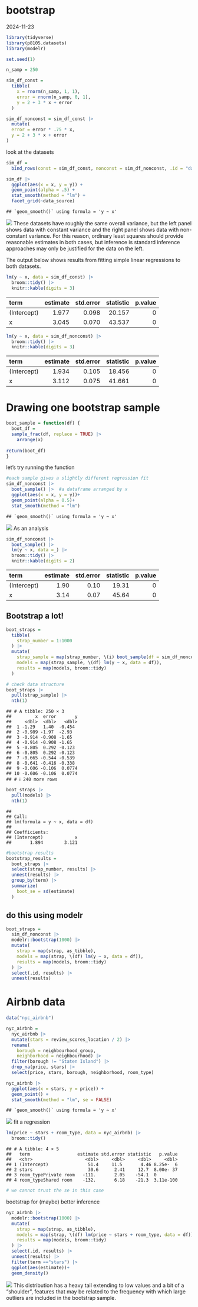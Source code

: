 bootstrap
================
2024-11-23

``` r
library(tidyverse)
library(p8105.datasets)
library(modelr)

set.seed(1)
```

``` r
n_samp = 250

sim_df_const = 
  tibble(
    x = rnorm(n_samp, 1, 1),
    error = rnorm(n_samp, 0, 1),
    y = 2 + 3 * x + error
  )

sim_df_nonconst = sim_df_const |> 
  mutate(
  error = error * .75 * x,
  y = 2 + 3 * x + error
)
```

look at the datasets

``` r
sim_df = 
  bind_rows(const = sim_df_const, nonconst = sim_df_nonconst, .id = "data_source") 

sim_df |> 
  ggplot(aes(x = x, y = y)) + 
  geom_point(alpha = .5) +
  stat_smooth(method = "lm") +
  facet_grid(~data_source)
```

    ## `geom_smooth()` using formula = 'y ~ x'

![](bootstrap_files/figure-gfm/unnamed-chunk-2-1.png)<!-- --> These
datasets have roughly the same overall variance, but the left panel
shows data with constant variance and the right panel shows data with
non-constant variance. For this reason, ordinary least squares should
provide reasonable estimates in both cases, but inference is standard
inference approaches may only be justified for the data on the left.

The output below shows results from fitting simple linear regressions to
both datasets.

``` r
lm(y ~ x, data = sim_df_const) |> 
  broom::tidy() |> 
  knitr::kable(digits = 3)
```

| term        | estimate | std.error | statistic | p.value |
|:------------|---------:|----------:|----------:|--------:|
| (Intercept) |    1.977 |     0.098 |    20.157 |       0 |
| x           |    3.045 |     0.070 |    43.537 |       0 |

``` r
lm(y ~ x, data = sim_df_nonconst) |> 
  broom::tidy() |> 
  knitr::kable(digits = 3)
```

| term        | estimate | std.error | statistic | p.value |
|:------------|---------:|----------:|----------:|--------:|
| (Intercept) |    1.934 |     0.105 |    18.456 |       0 |
| x           |    3.112 |     0.075 |    41.661 |       0 |

# Drawing one bootstrap sample

``` r
boot_sample = function(df) {
  boot_df =
  sample_frac(df, replace = TRUE) |> 
    arrange(x)
  
return(boot_df)
}
```

let’s try running the function

``` r
#each sample gives a slightly different regression fit
sim_df_nonconst |> 
  boot_sample() |>  #a dataframe arranged by x
  ggplot(aes(x = x, y = y))+
  geom_point(alpha = 0.5)+
  stat_smooth(method = "lm")
```

    ## `geom_smooth()` using formula = 'y ~ x'

![](bootstrap_files/figure-gfm/unnamed-chunk-6-1.png)<!-- --> As an
analysis

``` r
sim_df_nonconst |> 
  boot_sample() |> 
  lm(y ~ x, data =_) |> 
  broom::tidy() |> 
  knitr::kable(digits = 2)
```

| term        | estimate | std.error | statistic | p.value |
|:------------|---------:|----------:|----------:|--------:|
| (Intercept) |     1.90 |      0.10 |     19.31 |       0 |
| x           |     3.14 |      0.07 |     45.64 |       0 |

## Bootstrap a lot!

``` r
boot_straps = 
  tibble(
    strap_number = 1:1000
  ) |> 
  mutate(
    strap_sample = map(strap_number, \(i) boot_sample(df = sim_df_nonconst)),
    models = map(strap_sample, \(df) lm(y ~ x, data = df)),
    results = map(models, broom::tidy)
  )

# check data structure
boot_straps |> 
  pull(strap_sample) |> 
  nth(1)
```

    ## # A tibble: 250 × 3
    ##         x  error       y
    ##     <dbl>  <dbl>   <dbl>
    ##  1 -1.29   1.40  -0.454 
    ##  2 -0.989 -1.97  -2.93  
    ##  3 -0.914 -0.908 -1.65  
    ##  4 -0.914 -0.908 -1.65  
    ##  5 -0.805  0.292 -0.123 
    ##  6 -0.805  0.292 -0.123 
    ##  7 -0.665 -0.544 -0.539 
    ##  8 -0.641 -0.416 -0.338 
    ##  9 -0.606 -0.106  0.0774
    ## 10 -0.606 -0.106  0.0774
    ## # ℹ 240 more rows

``` r
boot_straps |> 
  pull(models) |> 
  nth(1)
```

    ## 
    ## Call:
    ## lm(formula = y ~ x, data = df)
    ## 
    ## Coefficients:
    ## (Intercept)            x  
    ##       1.894        3.121

``` r
#bootstrap results
bootstrap_results = 
  boot_straps |> 
  select(strap_number, results) |> 
  unnest(results) |> 
  group_by(term) |> 
  summarize(
    boot_se = sd(estimate)
  )
```

## do this using modelr

``` r
boot_straps = 
  sim_df_nonconst |> 
  modelr::bootstrap(1000) |> 
  mutate(
    strap = map(strap, as_tibble),
    models = map(strap, \(df) lm(y ~ x, data = df)),
    results = map(models, broom::tidy)
  ) |> 
  select(.id, results) |> 
  unnest(results)
```

# Airbnb data

``` r
data("nyc_airbnb")

nyc_airbnb = 
  nyc_airbnb |> 
  mutate(stars = review_scores_location / 2) |> 
  rename(
    borough = neighbourhood_group,
    neighborhood = neighbourhood) |> 
  filter(borough != "Staten Island") |> 
  drop_na(price, stars) |> 
  select(price, stars, borough, neighborhood, room_type)
```

``` r
nyc_airbnb |> 
  ggplot(aes(x = stars, y = price)) + 
  geom_point() +
  stat_smooth(method = "lm", se = FALSE)
```

    ## `geom_smooth()` using formula = 'y ~ x'

![](bootstrap_files/figure-gfm/unnamed-chunk-11-1.png)<!-- --> fit a
regression

``` r
lm(price ~ stars + room_type, data = nyc_airbnb) |> 
  broom::tidy()
```

    ## # A tibble: 4 × 5
    ##   term                  estimate std.error statistic   p.value
    ##   <chr>                    <dbl>     <dbl>     <dbl>     <dbl>
    ## 1 (Intercept)               51.4     11.5       4.46 8.25e-  6
    ## 2 stars                     30.6      2.41     12.7  8.00e- 37
    ## 3 room_typePrivate room   -111.       2.05    -54.1  0        
    ## 4 room_typeShared room    -132.       6.18    -21.3  3.11e-100

``` r
# we cannot trust the se in this case
```

bootstrap for (maybe) better inference

``` r
nyc_airbnb |> 
  modelr::bootstrap(1000) |> 
  mutate(
    strap = map(strap, as_tibble), 
    models = map(strap, \(df) lm(price ~ stars + room_type, data = df)),
    results = map(models, broom::tidy)
  ) |> 
  select(.id, results) |> 
  unnest(results) |> 
  filter(term =="stars") |> 
  ggplot(aes(estimate))+
  geom_density()
```

![](bootstrap_files/figure-gfm/unnamed-chunk-13-1.png)<!-- --> This
distribution has a heavy tail extending to low values and a bit of a
“shoulder”, features that may be related to the frequency with which
large outliers are included in the bootstrap sample.
